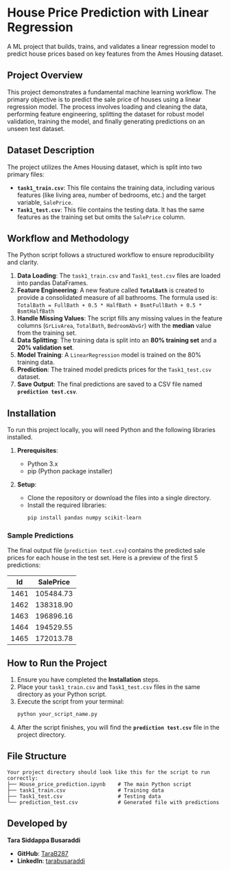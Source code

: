 # House Price Prediction with Linear Regression

A ML project that builds, trains, and validates a linear regression model to predict house prices based on key features from the Ames Housing dataset.

## Project Overview

This project demonstrates a fundamental machine learning workflow. The primary objective is to predict the sale price of houses using a linear regression model. The process involves loading and cleaning the data, performing feature engineering, splitting the dataset for robust model validation, training the model, and finally generating predictions on an unseen test dataset.

## Dataset Description

The project utilizes the Ames Housing dataset, which is split into two primary files:

* **`task1_train.csv`**: This file contains the training data, including various features (like living area, number of bedrooms, etc.) and the target variable, `SalePrice`.
* **`Task1_test.csv`**: This file contains the testing data. It has the same features as the training set but omits the `SalePrice` column.

## Workflow and Methodology

The Python script follows a structured workflow to ensure reproducibility and clarity.

1.  **Data Loading**: The `task1_train.csv` and `Task1_test.csv` files are loaded into pandas DataFrames.
2.  **Feature Engineering**: A new feature called **`TotalBath`** is created to provide a consolidated measure of all bathrooms. The formula used is:
    `TotalBath = FullBath + 0.5 * HalfBath + BsmtFullBath + 0.5 * BsmtHalfBath`
3.  **Handle Missing Values**: The script fills any missing values in the feature columns (`GrLivArea`, `TotalBath`, `BedroomAbvGr`) with the **median** value from the training set.
4.  **Data Splitting**: The training data is split into an **80% training set** and a **20% validation set**.
5.  **Model Training**: A `LinearRegression` model is trained on the 80% training data.
6.  **Prediction**: The trained model predicts prices for the `Task1_test.csv` dataset.
7.  **Save Output**: The final predictions are saved to a CSV file named **`prediction test.csv`**.

## Installation

To run this project locally, you will need Python and the following libraries installed.

1.  **Prerequisites**:
    * Python 3.x
    * pip (Python package installer)

2.  **Setup**:
    * Clone the repository or download the files into a single directory.
    * Install the required libraries:
        ```sh
        pip install pandas numpy scikit-learn
        ```

### Sample Predictions

The final output file (`prediction test.csv`) contains the predicted sale prices for each house in the test set. Here is a preview of the first 5 predictions:

| Id   | SalePrice     |
|------|---------------|
| 1461 | 105484.73    |
| 1462 | 138318.90    |
| 1463 | 196896.16    |
| 1464 | 194529.55    |
| 1465 | 172013.78    |


## How to Run the Project

1.  Ensure you have completed the **Installation** steps.
2.  Place your `task1_train.csv` and `Task1_test.csv` files in the same directory as your Python script.
3.  Execute the script from your terminal:
    ```sh
    python your_script_name.py
    ```
4.  After the script finishes, you will find the **`prediction test.csv`** file in the project directory.


## File Structure
```
Your project directory should look like this for the script to run correctly:
├── House_price_prediction.ipynb    # The main Python script
├── task1_train.csv                 # Training data
├── Task1_test.csv                  # Testing data
└── prediction_test.csv             # Generated file with predictions
```

## Developed by

**Tara Siddappa Busaraddi**

* **GitHub**: [TaraB287](https://github.com/TaraB287)
* **LinkedIn**: [tarabusaraddi](https://www.linkedin.com/in/tarabusaraddi)

